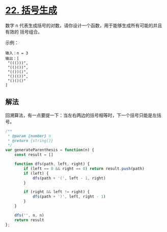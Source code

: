 # [22. 括号生成](https://leetcode-cn.com/problems/generate-parentheses/)
数字 n 代表生成括号的对数，请你设计一个函数，用于能够生成所有可能的并且 有效的 括号组合。

示例：
```
输入：n = 3
输出：[
 "((()))",
 "(()())",
 "(())()",
 "()(())",
 "()()()"
]
```
## 解法
回溯算法，有一点要提一下：当左右两边的括号相等时，下一个括号只能是左括号。
```js
/**
 * @param {number} n
 * @return {string[]}
 */
var generateParenthesis = function(n) {
    const result = []

    function dfs(path, left, right) {
        if (left == 0 && right == 0) return result.push(path)
        if (left) {
            dfs(path + '(', left - 1, right)
        }

        if (right && left != right) {
            dfs(path + ')', left, right - 1)
        }
    }

    dfs('', n, n)
    return result
};
```
